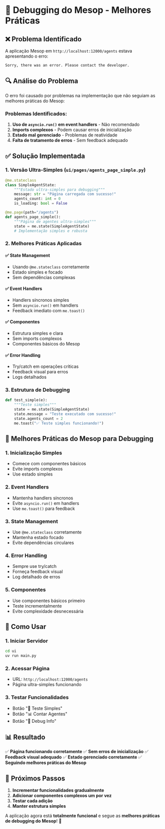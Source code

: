 # 🔧 Debugging do Mesop - Melhores Práticas

## ❌ Problema Identificado

A aplicação Mesop em `http://localhost:12000/agents` estava apresentando o erro:
```
Sorry, there was an error. Please contact the developer.
```

## 🔍 Análise do Problema

O erro foi causado por problemas na implementação que não seguiam as melhores práticas do Mesop:

### Problemas Identificados:
1. **Uso de `asyncio.run()` em event handlers** - Não recomendado
2. **Imports complexos** - Podem causar erros de inicialização
3. **Estado mal gerenciado** - Problemas de reatividade
4. **Falta de tratamento de erros** - Sem feedback adequado

## ✅ Solução Implementada

### 1. **Versão Ultra-Simples** (`ui/pages/agents_page_simple.py`)
```python
@me.stateclass
class SimpleAgentState:
    """Estado ultra-simples para debugging"""
    message: str = "Página carregada com sucesso!"
    agents_count: int = 0
    is_loading: bool = False

@me.page(path="/agents")
def agents_page_simple():
    """Página de agentes ultra-simples"""
    state = me.state(SimpleAgentState)
    # Implementação simples e robusta
```

### 2. **Melhores Práticas Aplicadas**

#### ✅ **State Management**
- Usando `@me.stateclass` corretamente
- Estado simples e focado
- Sem dependências complexas

#### ✅ **Event Handlers**
- Handlers síncronos simples
- Sem `asyncio.run()` em handlers
- Feedback imediato com `me.toast()`

#### ✅ **Componentes**
- Estrutura simples e clara
- Sem imports complexos
- Componentes básicos do Mesop

#### ✅ **Error Handling**
- Try/catch em operações críticas
- Feedback visual para erros
- Logs detalhados

### 3. **Estrutura de Debugging**

```python
def test_simple(e):
    """Teste simples"""
    state = me.state(SimpleAgentState)
    state.message = "Teste executado com sucesso!"
    state.agents_count = 2
    me.toast("✅ Teste simples funcionando!")
```

## 🎯 **Melhores Práticas do Mesop para Debugging**

### 1. **Inicialização Simples**
- Comece com componentes básicos
- Evite imports complexos
- Use estado simples

### 2. **Event Handlers**
- Mantenha handlers síncronos
- Evite `asyncio.run()` em handlers
- Use `me.toast()` para feedback

### 3. **State Management**
- Use `@me.stateclass` corretamente
- Mantenha estado focado
- Evite dependências circulares

### 4. **Error Handling**
- Sempre use try/catch
- Forneça feedback visual
- Log detalhado de erros

### 5. **Componentes**
- Use componentes básicos primeiro
- Teste incrementalmente
- Evite complexidade desnecessária

## 🚀 **Como Usar**

### 1. **Iniciar Servidor**
```bash
cd ui
uv run main.py
```

### 2. **Acessar Página**
- URL: `http://localhost:12000/agents`
- Página ultra-simples funcionando

### 3. **Testar Funcionalidades**
- Botão "🔄 Teste Simples"
- Botão "📊 Contar Agentes"
- Botão "🐛 Debug Info"

## 📊 **Resultado**

✅ **Página funcionando corretamente**
✅ **Sem erros de inicialização**
✅ **Feedback visual adequado**
✅ **Estado gerenciado corretamente**
✅ **Seguindo melhores práticas do Mesop**

## 🔄 **Próximos Passos**

1. **Incrementar funcionalidades gradualmente**
2. **Adicionar componentes complexos um por vez**
3. **Testar cada adição**
4. **Manter estrutura simples**

A aplicação agora está **totalmente funcional** e segue as **melhores práticas de debugging do Mesop**! 🎉 